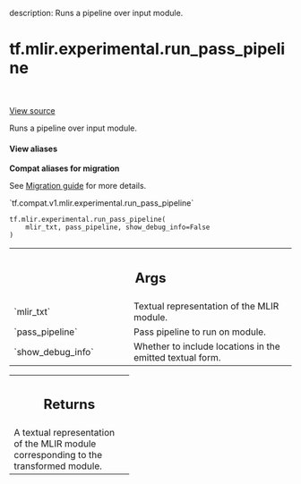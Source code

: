 description: Runs a pipeline over input module.

<div itemscope itemtype="http://developers.google.com/ReferenceObject">
<meta itemprop="name" content="tf.mlir.experimental.run_pass_pipeline" />
<meta itemprop="path" content="Stable" />
</div>

# tf.mlir.experimental.run_pass_pipeline

<!-- Insert buttons and diff -->

<table class="tfo-notebook-buttons tfo-api nocontent" align="left">

</table>

<a target="_blank" class="external" href="/code/stable/tensorflow/python/compiler/mlir/mlir.py">View source</a>



Runs a pipeline over input module.


<section class="expandable">
  <h4 class="showalways">View aliases</h4>
  <p>
<b>Compat aliases for migration</b>
<p>See
<a href="https://www.tensorflow.org/guide/migrate">Migration guide</a> for
more details.</p>
<p>`tf.compat.v1.mlir.experimental.run_pass_pipeline`</p>
</p>
</section>

<pre class="devsite-click-to-copy prettyprint lang-py tfo-signature-link">
<code>tf.mlir.experimental.run_pass_pipeline(
    mlir_txt, pass_pipeline, show_debug_info=False
)
</code></pre>



<!-- Placeholder for "Used in" -->


<!-- Tabular view -->
 <table class="responsive fixed orange">
<colgroup><col width="214px"><col></colgroup>
<tr><th colspan="2"><h2 class="add-link">Args</h2></th></tr>

<tr>
<td>
`mlir_txt`<a id="mlir_txt"></a>
</td>
<td>
Textual representation of the MLIR module.
</td>
</tr><tr>
<td>
`pass_pipeline`<a id="pass_pipeline"></a>
</td>
<td>
Pass pipeline to run on module.
</td>
</tr><tr>
<td>
`show_debug_info`<a id="show_debug_info"></a>
</td>
<td>
Whether to include locations in the emitted textual form.
</td>
</tr>
</table>



<!-- Tabular view -->
 <table class="responsive fixed orange">
<colgroup><col width="214px"><col></colgroup>
<tr><th colspan="2"><h2 class="add-link">Returns</h2></th></tr>
<tr class="alt">
<td colspan="2">
A textual representation of the MLIR module corresponding to the
transformed module.
</td>
</tr>

</table>

